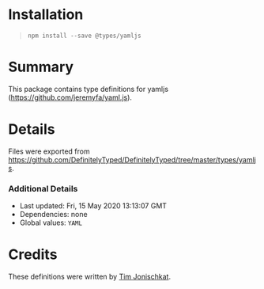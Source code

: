 # Installation
> `npm install --save @types/yamljs`

# Summary
This package contains type definitions for yamljs (https://github.com/jeremyfa/yaml.js).

# Details
Files were exported from https://github.com/DefinitelyTyped/DefinitelyTyped/tree/master/types/yamljs.

### Additional Details
 * Last updated: Fri, 15 May 2020 13:13:07 GMT
 * Dependencies: none
 * Global values: `YAML`

# Credits
These definitions were written by [Tim Jonischkat](http://www.tim-jonischkat.de).
